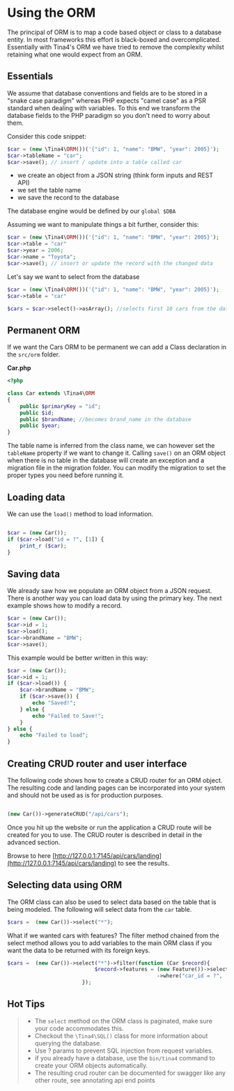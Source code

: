 # Using the ORM

The principal of ORM is to map a code based object or class to a database entity.
In most frameworks this effort is black-boxed and overcomplicated.  Essentially with Tina4's ORM we have tried to 
remove the complexity whilst retaining what one would expect from an ORM.

## Essentials

We assume that database conventions and fields are to be stored in a "snake case paradigm" whereas PHP expects "camel case" as a PSR standard when dealing with variables.  To this end we transform the database fields to the PHP paradigm so you don't need to worry about them.

Consider this code snippet:

```php
$car = (new \Tina4\ORM())('{"id": 1, "name": "BMW", "year": 2005}');
$car->tableName = "car";
$car->save(); // insert / update into a table called car
```

- we create an object from a JSON string (think form inputs and REST API)
- we set the table name
- we save the record to the database

The database engine would be defined by our `global $DBA`

Assuming we want to manipulate things a bit further, consider this:

```php
$car = (new \Tina4\ORM())('{"id": 1, "name": "BMW", "year": 2005}');
$car->table = "car"
$car->year = 2006;
$car->name = "Toyota";
$car->save(); // insert or update the record with the changed data
```

Let's say we want to select from the database

```php
$car = (new \Tina4\ORM())('{"id": 1, "name": "BMW", "year": 2005}');
$car->table = "car"

$cars = $car->select()->asArray(); //selects first 10 cars from the database

```

## Permanent ORM

If we want the Cars ORM to be permanent we can add a Class declaration in the `src/orm` folder.

**Car.php**
```php
<?php

class Car extends \Tina4\ORM
{
    public $primaryKey = "id";
    public $id;
    public $brandName; //becomes brand_name in the database
    public $year;
}

```

The table name is inferred from the class name, we can however set the `tableName` property if we want to change it.
Calling `save()` on an ORM object when there is no table in the database will create an exception and a migration file in the migration folder.
You can modify the migration to set the proper types you need before running it.

## Loading data

We can use the `load()` method to load information.

```php

$car = (new Car());
if ($car->load("id = ?", [1]) {
    print_r ($car);
}

```

## Saving data

We already saw how we populate an ORM object from a JSON request. There is another way you can load data by using the primary key.  The next example shows how to modify a record.

```php
$car = (new Car());
$car->id = 1;
$car->load();
$car->brandName = "BMW";
$car->save();
```

This example would be better written in this way:

```php
$car = (new Car());
$car->id = 1;
if ($car->load()) {
    $car->brandName = "BMW";
    if ($car->save()) {
        echo "Saved!";
    } else {
        echo "Failed to Save!";
    }
} else {
    echo "Failed to load";
}
```

## Creating CRUD router and user interface

The following code shows how to create a CRUD router for an ORM object.  The resulting code and landing pages can be incorporated into your system and should not be used as is for production purposes.

```php

(new Car())->generateCRUD("/api/cars");

```
Once you hit up the website or run the application a CRUD route will be created for you to use.  The CRUD router is described in detail in the advanced section.

Browse to here [http://127.0.0.1:7145/api/cars/landing](http://127.0.0.1:7145/api/cars/landing) to see the results.

## Selecting data using ORM

The ORM class can also be used to select data based on the table that is being modeled.
The following will select data from the `car` table.

```php
$cars =  (new Car())->select("*");
```

What if we wanted cars with features?  The filter method chained from the select method allows you to add variables to the main ORM class
if you want the data to be returned with its foreign keys.

```php
$cars =  (new Car())->select("*")->filter(function (Car $record){
                            $record->features = (new Feature())->select()
                                                ->where("car_id = ?", [$record->id]);
                        });

```

## Hot Tips
>- The `select` method on the ORM class is paginated, make sure your code accommodates this.
>- Checkout the `\Tina4\SQL()` class for more information about querying the database.
>- Use ? params to prevent SQL injection from request variables.
>- if you already have a database, use the `bin/tina4` command to create your ORM objects automatically.
>- The resulting crud router can be documented for swagger like any other route, see annotating api end points
